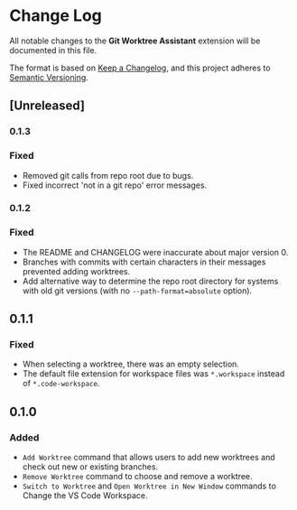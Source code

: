 # Change Log

All notable changes to the **Git Worktree Assistant** extension will be documented in this file.

The format is based on [Keep a Changelog](https://keepachangelog.com/en/1.1.0/), and this project adheres to [Semantic Versioning](https://semver.org/spec/v2.0.0.html).

## [Unreleased]

### 0.1.3

### Fixed

- Removed git calls from repo root due to bugs.
- Fixed incorrect 'not in a git repo' error messages.

### 0.1.2

### Fixed

- The README and CHANGELOG were inaccurate about major version 0.
- Branches with commits with certain characters in their messages prevented adding worktrees.
- Add alternative way to determine the repo root directory for systems with old git versions (with no `--path-format=absolute` option).

## 0.1.1

### Fixed

- When selecting a worktree, there was an empty selection.
- The default file extension for workspace files was `*.workspace` instead of `*.code-workspace`.

## 0.1.0

### Added

- `Add Worktree` command that allows users to add new worktrees and check out new or existing branches.
- `Remove Worktree` command to choose and remove a worktree.
- `Switch to Worktree` and `Open Worktree in New Window` commands to Change the VS Code Workspace.
